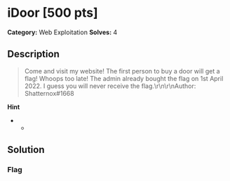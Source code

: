 # iDoor [500 pts]

**Category:** Web Exploitation
**Solves:** 4

## Description
>Come and visit my website! The first person to buy a door will get a flag! Whoops too late! The admin already bought the flag on 1st April 2022. I guess you will never receive the flag.\r\n\r\nAuthor: Shatternox#1668

**Hint**
* -

## Solution

### Flag

